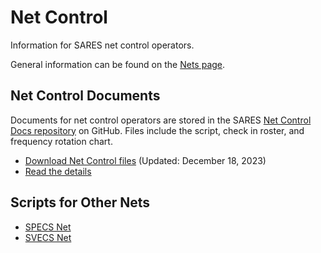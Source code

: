 # Net Control

Information for SARES net control operators.

General information can be found on the [Nets page](../nets.md).

## Net Control Documents

Documents for net control operators are stored in the SARES [Net Control Docs repository](https://github.com/saresrg/Net-Control-Docs) on GitHub. Files include the script, check in roster, and frequency rotation chart.

-   [Download Net Control files](https://github.com/saresrg/Net-Control-Docs/releases/latest) (Updated: December 18, 2023)
-   [Read the details](https://github.com/saresrg/Net-Control-Docs#readme)

## Scripts for Other Nets

-   [SPECS Net](https://www.specsnet.org/monday-night-net)
-   [SVECS Net](http://www.svecs.net/netcontrolscript.html)
